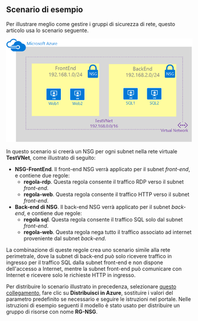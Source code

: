 ## Scenario di esempio
Per illustrare meglio come gestire i gruppi di sicurezza di rete, questo articolo usa lo scenario seguente.

![Scenario di una rete virtuale](./media/virtual-networks-create-nsg-scenario-include/figure1.png)

In questo scenario si creerà un NSG per ogni subnet nella rete virtuale **TestVNet**, come illustrato di seguito:

* **NSG-FrontEnd**. Il front-end NSG verrà applicato per il subnet *front-end*, e contiene due regole:    
  * **regola-rdp**. Questa regola consente il traffico RDP verso il subnet *front-end*.
  * **regola-web**. Questa regola consente il traffico HTTP verso il subnet *front-end*.
* **Back-end di NSG**. Il back-end NSG verrà applicato per il subnet *back-end*, e contiene due regole:    
  * **regola sql**. Questa regola consente il traffico SQL solo dal subnet *front-end*.
  * **regola-web**. Questa regola nega tutto il traffico associato ad internet proveniente dal subnet *back-end*.

La combinazione di queste regole crea uno scenario simile alla rete perimetrale, dove la subnet di back-end può solo ricevere traffico in ingresso per il traffico SQL dalla subnet front-end e non dispone dell'accesso a Internet, mentre la subnet front-end può comunicare con Internet e ricevere solo le richieste HTTP in ingresso.

Per distribuire lo scenario illustrato in precedenza, selezionare [questo collegamento](http://github.com/telmosampaio/azure-templates/tree/master/201-IaaS-WebFrontEnd-SQLBackEnd-NSG), fare clic su **Distribuisci in Azure**, sostituire i valori del parametro predefinito se necessario e seguire le istruzioni nel portale. Nelle istruzioni di esempio seguenti il modello è stato usato per distribuire un gruppo di risorse con nome **RG-NSG**.

<!---HONumber=AcomDC_0323_2016-->